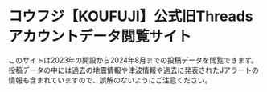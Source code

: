 # コウフジ【KOUFUJI】公式旧Threadsアカウントデータ閲覧サイト
このサイトは2023年の開設から2024年8月までの投稿データを閲覧できます。
投稿データの中には過去の地震情報や津波情報や過去に発表されたJアラートの情報も含まれていますので、誤解のないようにご注意ください。


